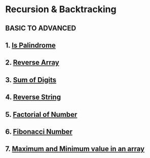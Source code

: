 # Recursion & Backtracking

## BASIC TO ADVANCED
## 1. [Is Palindrome ](https://practice.geeksforgeeks.org/problems/palindrome-string0817/1)
## 2. [Reverse Array](https://www.hackerearth.com/practice/data-structures/arrays/1-d/practice-problems/algorithm/print-array-in-reverse/)
## 3. [Sum of Digits](https://practice.geeksforgeeks.org/problems/sum-of-digits1742/1?utm_source=gfg&utm_medium=article&utm_campaign=bottom_sticky_on_article)
## 4. [Reverse String](https://leetcode.com/problems/reverse-string/)
## 5. [Factorial of Number](https://practice.geeksforgeeks.org/problems/factorial5739/1?utm_source=gfg&utm_medium=article&utm_campaign=bottom_sticky_on_article)
## 6. [Fibonacci Number](https://leetcode.com/problems/fibonacci-number/) 
## 7. [Maximum and Minimum value in an array](https://www.geeksforgeeks.org/recursive-programs-to-find-minimum-and-maximum-elements-of-array/) 
